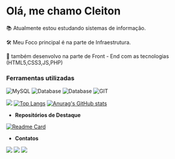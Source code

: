 # **Olá, me chamo Cleiton**

📚 Atualmente estou estudando sistemas de informação.

🛠 Meu Foco principal é na parte de Infraestrutura.

🔧 também desenvolvo na parte de Front - End com as tecnologias (HTML5,CSS3,JS,PHP)

<!--Seção de ferramentas utilizadas-->

### Ferramentas utilizadas

![MySQL](https://img.shields.io/badge/MySQL-00000F?style=for-the-badge&logo=mysql&logoColor=white)
![Database](https://img.shields.io/badge/Oracle-F80000?style=for-the-badge&logo=Oracle&logoColor=white)
![Database](https://img.shields.io/badge/MongoDB-4EA94B?style=for-the-badge&logo=mongodb&logoColor=white)
![GIT](https://img.shields.io/badge/GIT-E44C30?style=for-the-badge&logo=git&logoColor=white)

<!--Estatisticas do GitHub-->
![](https://github-readme-stats.vercel.app/api?username=cleitonmendesgama&show_icons=true&theme=codeSTACKr)
[![Top Langs](https://github-readme-stats.vercel.app/api/top-langs/?username=cleitonmendesgama&langs_count=6)](https://github.com/cleitonmendesgama&tema=blue)
[![Anurag's GitHub stats](https://github-readme-stats.vercel.app/api?username=cleitonmendesgama)](https://github.com/cleitonmendesgama)

<!--Repositórios mais relevantes-->

* **Repositórios de Destaque**

[![Readme Card](https://github-readme-stats.vercel.app/api/pin/?username=cleitonmendesgama&repo=Projetos-Front-End)](https://github.com/cleitonmendesgama/Projetos-Front-End)

<!--Meios de contato-->

- **Contatos**

[![](https://img.shields.io/badge/LinkedIn-0077B5?style=for-the-badge&logo=linkedin&logoColor=white)](https://linkedin.com/in/cleitonmendescoelho)
[![](https://img.shields.io/badge/WhatsApp-25D366?style=for-the-badge&logo=whatsapp&logoColor=white)]()
[![](https://img.shields.io/badge/Gmail-D14836?style=for-the-badge&logo=gmail&logoColor=white)]()
